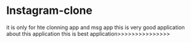 # Instagram-clone
it is only for hte clonning app and msg app
this is very good application 
about this application
this is best application>>>>>>>>>>>>>>>
